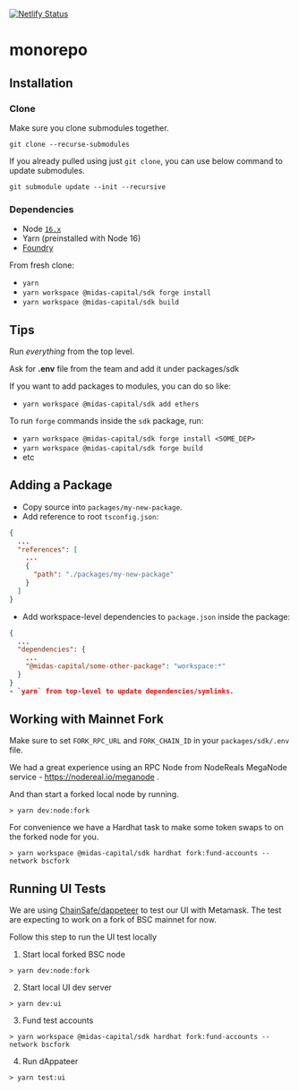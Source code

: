 [![Netlify Status](https://api.netlify.com/api/v1/badges/4e389938-790e-4adb-bfc9-0e3d47dafd64/deploy-status)](https://app.netlify.com/sites/midas-capital-dapp/deploys)

# monorepo

## Installation

### Clone

Make sure you clone submodules together.

`git clone --recurse-submodules`

If you already pulled using just `git clone`, you can use below command to update submodules.

`git submodule update --init --recursive`

### Dependencies

- Node [`16.x`](https://nodejs.org/en/download/)
- Yarn (preinstalled with Node 16)
- [Foundry](https://book.getfoundry.sh/getting-started/installation.html)

From fresh clone:

- `yarn`
- `yarn workspace @midas-capital/sdk forge install`
- `yarn workspace @midas-capital/sdk build`

## Tips

Run _everything_ from the top level.

Ask for **.env** file from the team and add it under packages/sdk

If you want to add packages to modules, you can do so like:

- `yarn workspace @midas-capital/sdk add ethers`

To run `forge` commands inside the `sdk` package, run:

- `yarn workspace @midas-capital/sdk forge install <SOME_DEP>`
- `yarn workspace @midas-capital/sdk forge build`
- etc

## Adding a Package

- Copy source into `packages/my-new-package`.
- Add reference to root `tsconfig.json`:

```json
{
  ...
  "references": [
    ...
    {
      "path": "./packages/my-new-package"
    }
  ]
}
```

- Add workspace-level dependencies to `package.json` inside the package:

```json
{
  ...
  "dependencies": {
    ...
    "@midas-capital/some-other-package": "workspace:*"
  }
}
- `yarn` from top-level to update dependencies/symlinks.
```


## Working with Mainnet Fork

Make sure to set `FORK_RPC_URL` and `FORK_CHAIN_ID` in your `packages/sdk/.env` file.

We had a great experience using an RPC Node from NodeReals MegaNode service - https://nodereal.io/meganode .

And than start a forked local node by running.

```
> yarn dev:node:fork
```

For convenience we have a Hardhat task to make some token swaps to on the forked node for you.

```
> yarn workspace @midas-capital/sdk hardhat fork:fund-accounts --network bscfork
```


## Running UI Tests

We are using [ChainSafe/dappeteer](https://github.com/ChainSafe/dappeteer) to test our UI with Metamask. The test are expecting to work on a fork of BSC mainnet for now.

Follow this step to run the UI test locally

1) Start local forked BSC node
```
> yarn dev:node:fork
```

2) Start local UI dev server
```
> yarn dev:ui
```

3) Fund test accounts
```
> yarn workspace @midas-capital/sdk hardhat fork:fund-accounts --network bscfork
```

4) Run dAppateer
```
> yarn test:ui
```